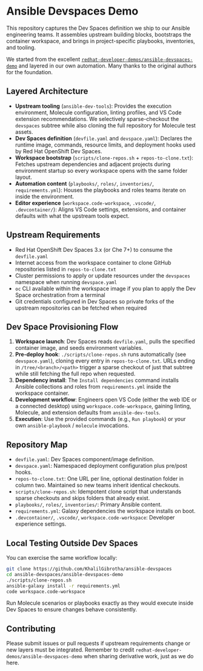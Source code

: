 # Ansible Devspaces Demo

This repository captures the Dev Spaces definition we ship to our Ansible engineering teams. It assembles upstream building blocks, bootstraps the container workspace, and brings in project-specific playbooks, inventories, and tooling.

We started from the excellent [`redhat-developer-demos/ansible-devspaces-demo`](https://github.com/redhat-developer-demos/ansible-devspaces-demo) and layered in our own automation. Many thanks to the original authors for the foundation.

## Layered Architecture

- **Upstream tooling** (`ansible-dev-tools`): Provides the execution environment, Molecule configuration, linting profiles, and VS Code extension recommendations. We selectively sparse-checkout the `devspaces` subtree while also cloning the full repository for Molecule test assets.
- **Dev Spaces definition** (`devfile.yaml` and `devspace.yaml`): Declares the runtime image, commands, resource limits, and deployment hooks used by Red Hat OpenShift Dev Spaces.
- **Workspace bootstrap** (`scripts/clone-repos.sh` + `repos-to-clone.txt`): Fetches upstream dependencies and adjacent projects during environment startup so every workspace opens with the same folder layout.
- **Automation content** (`playbooks/`, `roles/`, `inventories/`, `requirements.yml`): Houses the playbooks and roles teams iterate on inside the environment.
- **Editor experience** (`workspace.code-workspace`, `.vscode/`, `.devcontainer/`): Aligns VS Code settings, extensions, and container defaults with what the upstream tools expect.

## Upstream Requirements

- Red Hat OpenShift Dev Spaces 3.x (or Che 7+) to consume the `devfile.yaml`
- Internet access from the workspace container to clone GitHub repositories listed in `repos-to-clone.txt`
- Cluster permissions to apply or update resources under the `devspaces` namespace when running `devspace.yaml`
- `oc` CLI available within the workspace image if you plan to apply the Dev Space orchestration from a terminal
- Git credentials configured in Dev Spaces so private forks of the upstream repositories can be fetched when required

## Dev Space Provisioning Flow

1. **Workspace launch**: Dev Spaces reads `devfile.yaml`, pulls the specified container image, and seeds environment variables.
2. **Pre-deploy hook**: `./scripts/clone-repos.sh` runs automatically (see `devspace.yaml`), cloning every entry in `repos-to-clone.txt`. URLs ending in `/tree/<branch>/<path>` trigger a sparse checkout of just that subtree while still fetching the full repo when requested.
3. **Dependency install**: The `Install dependencies` command installs Ansible collections and roles from `requirements.yml` inside the workspace container.
4. **Development workflow**: Engineers open VS Code (either the web IDE or a connected desktop) using `workspace.code-workspace`, gaining linting, Molecule, and extension defaults from `ansible-dev-tools`.
5. **Execution**: Use the provided commands (e.g., `Run playbook`) or your own `ansible-playbook` / `molecule` invocations.

## Repository Map

- `devfile.yaml`: Dev Spaces component/image definition.
- `devspace.yaml`: Namespaced deployment configuration plus pre/post hooks.
- `repos-to-clone.txt`: One URL per line, optional destination folder in column two. Maintained so new teams inherit identical checkouts.
- `scripts/clone-repos.sh`: Idempotent clone script that understands sparse checkouts and skips folders that already exist.
- `playbooks/`, `roles/`, `inventories/`: Primary Ansible content.
- `requirements.yml`: Galaxy dependencies the workspace installs on boot.
- `.devcontainer/`, `.vscode/`, `workspace.code-workspace`: Developer experience settings.

## Local Testing Outside Dev Spaces

You can exercise the same workflow locally:

```bash
git clone https://github.com/KhalilGibrotha/ansible-devspaces
cd ansible-devspaces/ansible-devspaces-demo
./scripts/clone-repos.sh
ansible-galaxy install -r requirements.yml
code workspace.code-workspace
```

Run Molecule scenarios or playbooks exactly as they would execute inside Dev Spaces to ensure changes behave consistently.

## Contributing

Please submit issues or pull requests if upstream requirements change or new layers must be integrated. Remember to credit `redhat-developer-demos/ansible-devspaces-demo` when sharing derivative work, just as we do here.